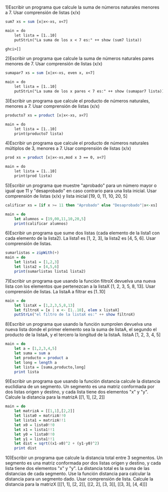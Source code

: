 1)Escribir un programa que calcule la suma de números naturales menores a 7. Usar comprensión de listas (x/x)
```Haskell
sum7 xs = sum [x|x<-xs, x<7]

main = do
    let lista = [1..10]
    putStrLn("La suma de los x < 7 es:" ++ show (sum7 lista))

ghci>[]
```

2)Escribir un programa que calcule la suma de números naturales pares menores de 7. Usar comprensión de listas (x/x)
```Haskell
sumapar7 xs = sum [x|x<-xs, even x, x<7]

main = do
    let lista = [1..10]
    putStrLn("La suma de los x pares < 7 es:" ++ show (sumapar7 lista))
```
3)Escribir un programa que calcule el producto de números naturales, menores a 7. Usar comprensión de listas (x/x)
```Haskell
producto7 xs = product [x|x<-xs, x<7]

main = do
    let lista = [1..10]
    print(producto7 lista)
```
4)Escribir un programa que calcule el producto de números naturales múltiplos de 3, menores a 7. Usar comprensión de listas (x/x)
```Haskell
prod xs = product [x|x<-xs,mod x 3 == 0, x<7]

main = do
    let lista = [1..10]
    print(prod lista)
```
5)Escribir un programa que muestre "aprobado" para un número mayor o igual que 11 y "desaprobado" en caso contrario para una lista inicial. Usar comprensión de listas (x/x) y lista inicial [19, 0, 11, 10, 20, 5]
```Haskell
calificar xs = [if x >= 11 then "Aprobado" else "Desaprobado"|x<-xs]

main = do
    let alumnos = [19,00,11,10,20,5]
    print(calificar alumnos)
```
6)Escribir un programa que sume dos listas (cada elemento de la lista1 con cada elemento de la lista2). La lista1 es [1, 2, 3], la lista2 es [4, 5, 6]. Usar comprensión de listas.
```Haskell
sumarlistas = zipWith(+)
main = do
    let lista1 = [1,2,3]
    let lista2 = [4,5,6]
    print(sumarlistas lista1 lista2)
```
7)Escribir un programa que usando la función filtroX devuelva una nueva lista con los elementos que pertenezcan a la listaX [1, 2, 3, 5, 8, 13]. Usar comprensión de listas. La listaA a filtrar es [1..10]
```Haskell
main = do
    let listaX = [1,2,3,5,8,13]
    let filtroX = [x | x <- [1..10], elem x listaX]
    putStrLn("el filtro de la listaX es:" ++ show filtroX)
```
8)Escribir un programa que usando la función sumprolen devuelva una nueva lista donde el primer elemento sea la suma de listaA, el segundo el producto de la listaA, y el tercero la longitud de la listaA. listaA [1, 2, 3, 4, 5]
```Haskell
main = do
    let a = [1,2,3,4,5]
    let suma = sum a
    let producto = product a
    let long = length a
    let lista = [suma,producto,long]
    print lista
```
9)Escribir un programa que usando la función distancia calcule la distancia euclidiana de un segmento. Un segmento es una matriz conformada por dos listas origen y destino, y cada lista tiene dos elementos "x" y "y". Calcule la distancia para la matrizA [[1, 1], [2, 2]]
```Haskell
main = do
    let matrizA = [[1,1],[2,2]]
    let lista0 = matrizA!!0
    let lista1 = matrizA!!1
    let x0 = lista0!!0
    let x1 = lista1!!1
    let y0 = lista0!!0
    let y1 = lista1!!1
    let dist = sqrt((x1-x0)^2 + (y1-y0)^2)
    print dist
```
10)Escribir un programa que calcule la distancia total entre 3 segmentos. Un segmento es una matriz conformada por dos listas origen y destino, y cada lista tiene dos elementos "x" y "y". La distancia total es la suma de las distancias de cada segmento. Use la función distancia para calcular la distancia para un segmento dado. Usar comprensión de lista. Calcule la distancia para la matrizX [[[1, 1], [2, 2]], [[2, 2], [3, 3]], [[3, 3], [4, 4]]]
